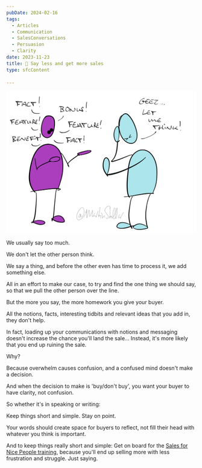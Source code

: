 ```yaml
---
pubDate: 2024-02-16
tags:
  - Articles
  - Communication
  - SalesConversations
  - Persuasion
  - Clarity
date: 2023-11-23
title: 📄 Say less and get more sales
type: sfcContent

---
```

![](Media/SalesFlowCoach.app_Say-less-and-get-more-sales_MartinStellar.jpg)

We usually say too much.

We don't let the other person think.

We say a thing, and before the other even has time to process it, we add something else.

All in an effort to make our case, to try and find the one thing we should say, so that we pull the other person over the line.

But the more you say, the more homework you give your buyer.

All the notions, facts, interesting tidbits and relevant ideas that you add in, they don't help.

In fact, loading up your communications with notions and messaging doesn't increase the chance you'll land the sale... Instead, it's more likely that you end up ruining the sale.

Why?

Because overwhelm causes confusion, and a confused mind doesn't make a decision.

And when the decision to make is 'buy/don't buy', you want your buyer to have clarity, not confusion.

So whether it's in speaking or writing:

Keep things short and simple. Stay on point.

Your words should create space for buyers to reflect, not fill their head with whatever you think is important. 

And to keep things really short and simple: Get on board for the [Sales for Nice People training](https://martinstellar.com/leap-ethical-selling-framework/), because you'll end up selling more with less frustration and struggle. Just saying. 